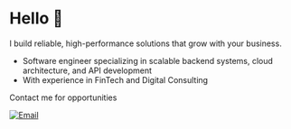 # Hello 👋

I build reliable, high-performance solutions that grow with your business.

* Software engineer specializing in scalable backend systems, cloud architecture, and API development
* With experience in FinTech and Digital Consulting



Contact me for opportunities


[![Email](https://img.shields.io/badge/Email-Contact-red?style=for-the-badge&logo=gmail)](mailto:ljllacuna5@gmail.com)
